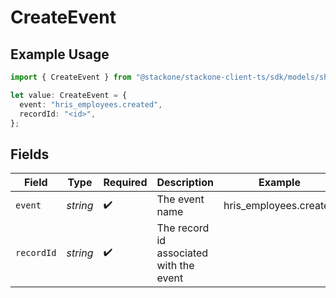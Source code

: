 # CreateEvent

## Example Usage

```typescript
import { CreateEvent } from "@stackone/stackone-client-ts/sdk/models/shared";

let value: CreateEvent = {
  event: "hris_employees.created",
  recordId: "<id>",
};
```

## Fields

| Field                                   | Type                                    | Required                                | Description                             | Example                                 |
| --------------------------------------- | --------------------------------------- | --------------------------------------- | --------------------------------------- | --------------------------------------- |
| `event`                                 | *string*                                | :heavy_check_mark:                      | The event name                          | hris_employees.created                  |
| `recordId`                              | *string*                                | :heavy_check_mark:                      | The record id associated with the event |                                         |
